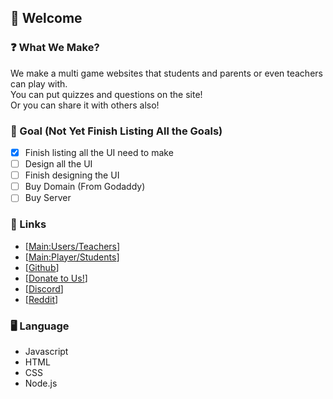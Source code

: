 ## 🎉 Welcome
### ❓ What We Make?
We make a multi game websites that students and parents or even teachers can play with. <br>
You can put quizzes and questions on the site!<br>
Or you can share it with others also!

### 🎈 Goal (Not Yet Finish Listing All the Goals)
- [x] Finish listing all the UI need to make
- [ ] Design all the UI
- [ ] Finish designing the UI
- [ ] Buy Domain (From Godaddy)
- [ ] Buy Server

### 🔗 Links
- [[Main:Users/Teachers](https://quiztopia.net/)]
- [[Main:Player/Students](https://quiztopia.live)]
- [[Github](https://github.com/quiztopia/)]
- [[Donate to Us!](https://quiztopia.net/donate)]
- [[Discord](https://discord.gg/ReKAU9xw7g)]
- [[Reddit](https://www.reddit.com/r/QuizTopia/)]

### 🖥 Language
- Javascript
- HTML
- CSS
- Node.js
